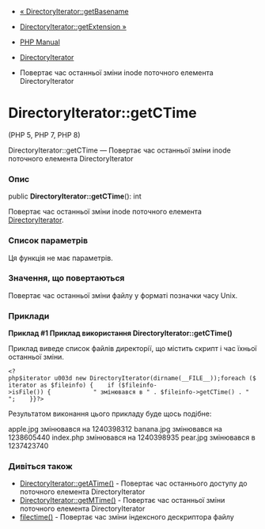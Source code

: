 - [«
DirectoryIterator::getBasename](directoryiterator.getbasename.md)
- [DirectoryIterator::getExtension
»](directoryiterator.getextension.md)

- [PHP Manual](index.md)
- [DirectoryIterator](class.directoryiterator.md)
- Повертає час останньої зміни inode поточного елемента
DirectoryIterator

# DirectoryIterator::getCTime

(PHP 5, PHP 7, PHP 8)

DirectoryIterator::getCTime — Повертає час останньої зміни
inode поточного елемента DirectoryIterator

### Опис

public **DirectoryIterator::getCTime**(): int

Повертає час останньої зміни inode поточного елемента
[DirectoryIterator](class.directoryiterator.md).

### Список параметрів

Ця функція не має параметрів.

### Значення, що повертаються

Повертає час останньої зміни файлу у форматі позначки часу
Unix.

### Приклади

**Приклад #1 Приклад використання **DirectoryIterator::getCTime()****

Приклад виведе список файлів директорії, що містить скрипт і
час їхньої останньої зміни.

` <?php$iterator u003d new DirectoryIterator(dirname(__FILE__));foreach ($iterator as $fileinfo) {    if ($fileinfo->isFile()) {            " змінювався в " . $fileinfo->getCTime() . "
";    }}?> `

Результатом виконання цього прикладу буде щось подібне:

apple.jpg змінювався на 1240398312
banana.jpg змінювався на 1238605440
index.php змінювався на 1240398935
pear.jpg змінювався в 1237423740

### Дивіться також

- [DirectoryIterator::getATime()](directoryiterator.getatime.md) -
Повертає час останнього доступу до поточного елемента
DirectoryIterator
- [DirectoryIterator::getMTime()](directoryiterator.getmtime.md) -
Повертає час останньої зміни поточного елемента
DirectoryIterator
- [filectime()](function.filectime.md) - Повертає час зміни
індексного дескриптора файлу
